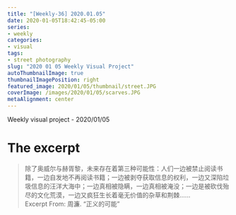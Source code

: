 ```yaml
---
title: "[Weekly-36] 2020.01.05"
date: 2020-01-05T18:42:45-05:00
series:
- weekly
categories:
- visual
tags:
- street photography
slug: "2020 01 05 Weekly Visual Project"
autoThumbnailImage: true
thumbnailImagePosition: right
featured_image: 2020/01/05/thumbnail/street.JPG
coverImage: /images/2020/01/05/scarves.JPG
metaAlignment: center
---
```


Weekly visual project - 2020/01/05
<!--more-->

# The excerpt
> 除了奥威尔与赫胥黎，未来存在着第三种可能性：人们一边被禁止阅读书籍，一边自发地不再阅读书籍；一边被剥夺获取信息的权利，一边又深陷垃圾信息的汪洋大海中；一边真相被隐瞒，一边真相被淹没；一边是被砍伐殆尽的文化荒漠，一边又疯狂生长着毫无价值的杂草和荆棘……   
Excerpt From: 周濂. “正义的可能”